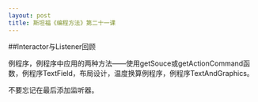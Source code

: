 ```yaml
---
layout: post
title: 斯坦福《编程方法》第二十一课
---
```

##Interactor与Listener回顾

例程序，例程序中应用的两种方法——使用getSouce或getActionCommand函数，例程序TextField，布局设计，温度换算例程序，例程序TextAndGraphics。

不要忘记在最后添加监听器。
